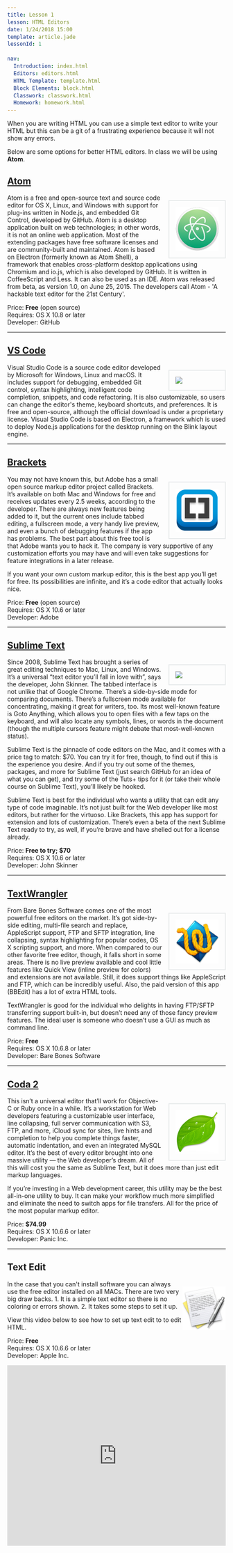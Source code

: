```yaml
---
title: Lesson 1
lesson: HTML Editors
date: 1/24/2018 15:00
template: article.jade
lessonId: 1

nav:
  Introduction: index.html
  Editors: editors.html
  HTML Template: template.html
  Block Elements: block.html
  Classwork: classwork.html
  Homework: homework.html
---
```


When you are writing HTML you can use a simple text editor to write your HTML but this can be a git of a frustrating experience because it will not show any errors.

Below are some options for better HTML editors. In class we will be using **Atom**.

## [Atom](http://atom.io/)

[![](images/Atom.png)](http://atom.io/)

Atom is a free and open-source text and source code editor for OS X, Linux, and Windows with support for plug-ins written in Node.js, and embedded Git Control, developed by GitHub. Atom is a desktop application built on web technologies; in other words, it is not an online web application. Most of the extending packages have free software licenses and are community-built and maintained. Atom is based on Electron (formerly known as Atom Shell), a framework that enables cross-platform desktop applications using Chromium and io.js, which is also developed by GitHub. It is written in CoffeeScript and Less. It can also be used as an IDE. Atom was released from beta, as version 1.0, on June 25, 2015. The developers call Atom - 'A hackable text editor for the 21st Century'.

Price: **Free** (open source)<br>
Requires: OS X 10.8 or later<br>
Developer: GitHub

---

## [VS Code](https://code.visualstudio.com/)

[![](https://upload.wikimedia.org/wikipedia/commons/thumb/2/2d/Visual_Studio_Code_1.18_icon.svg/129px-Visual_Studio_Code_1.18_icon.svg.png)](https://code.visualstudio.com/)

Visual Studio Code is a source code editor developed by Microsoft for Windows, Linux and macOS. It includes support for debugging, embedded Git control, syntax highlighting, intelligent code completion, snippets, and code refactoring. It is also customizable, so users can change the editor's theme, keyboard shortcuts, and preferences. It is free and open-source, although the official download is under a proprietary license. Visual Studio Code is based on Electron, a framework which is used to deploy Node.js applications for the desktop running on the Blink layout engine.

---

## [Brackets](http://brackets.io/)

[![](images/Brackets.png)](http://brackets.io/)

You may not have known this, but Adobe has a small open source markup editor project called Brackets. It’s available on both Mac and Windows for free and receives updates every 2.5 weeks, according to the developer. There are always new features being added to it, but the current ones include tabbed editing, a fullscreen mode, a very handy live preview, and even a bunch of debugging features if the app has problems. The best part about this free tool is that Adobe wants you to hack it. The company is very supportive of any customization efforts you may have and will even take suggestions for feature integrations in a later release.

If you want your own custom markup editor, this is the best app you’ll get for free. Its possibilities are infinite, and it’s a code editor that actually looks nice.

Price: **Free** (open source)<br>
Requires: OS X 10.6 or later<br>
Developer: Adobe

---

## [Sublime Text](http://www.sublimetext.com/)

[![](https://upload.wikimedia.org/wikipedia/en/d/d2/Sublime_Text_3_logo.png)](http://www.sublimetext.com/)

Since 2008, Sublime Text has brought a series of great editing techniques to Mac, Linux, and Windows. It’s a universal “text editor you’ll fall in love with”, says the developer, John Skinner. The tabbed interface is not unlike that of Google Chrome. There’s a side-by-side mode for comparing documents. There’s a fullscreen mode available for concentrating, making it great for writers, too. Its most well-known feature is Goto Anything, which allows you to open files with a few taps on the keyboard, and will also locate any symbols, lines, or words in the document (though the multiple cursors feature might debate that most-well-known status).

Sublime Text is the pinnacle of code editors on the Mac, and it comes with a price tag to match: $70. You can try it for free, though, to find out if this is the experience you desire. And if you try out some of the themes, packages, and more for Sublime Text (just search GitHub for an idea of what you can get), and try some of the Tuts+ tips for it (or take their whole course on Sublime Text), you’ll likely be hooked.

Sublime Text is best for the individual who wants a utility that can edit any type of code imaginable. It’s not just built for the Web developer like most editors, but rather for the virtuoso. Like Brackets, this app has support for extension and lots of customization. There’s even a beta of the next Sublime Text ready to try, as well, if you’re brave and have shelled out for a license already.

Price: **Free to try; $70**<br>
Requires: OS X 10.6 or later<br>
Developer: John Skinner

---

## [TextWrangler](http://www.barebones.com/products/textwrangler/)

[![](images/text-w.png)](http://www.barebones.com/products/textwrangler/)

From Bare Bones Software comes one of the most powerful free editors on the market. It’s got side-by-side editing, multi-file search and replace, AppleScript support, FTP and SFTP integration, line collapsing, syntax highlighting for popular codes, OS X scripting support, and more. When compared to our other favorite free editor, though, it falls short in some areas. There is no live preview available and cool little features like Quick View (inline preview for colors) and extensions are not available. Still, it does support things like AppleScript and FTP, which can be incredibly useful. Also, the paid version of this app (BBEdit) has a lot of extra HTML tools.

TextWrangler is good for the individual who delights in having FTP/SFTP transferring support built-in, but doesn’t need any of those fancy preview features. The ideal user is someone who doesn’t use a GUI as much as command line.

Price: **Free**<br>
Requires: OS X 10.6.8 or later<br>
Developer: Bare Bones Software

---

## [Coda 2](http://panic.com/coda/)

[![](images/coda-icon.jpg)](http://panic.com/coda/)

This isn’t a universal editor that’ll work for Objective-C or Ruby once in a while. It’s a workstation for Web developers featuring a customizable user interface, line collapsing, full server communication with S3, FTP, and more, iCloud sync for sites, live hints and completion to help you complete things faster, automatic indentation, and even an integrated MySQL editor. It’s the best of every editor brought into one massive utility — the Web developer’s dream. All of this will cost you the same as Sublime Text, but it does more than just edit markup languages.

If you’re investing in a Web development career, this utility may be the best all-in-one utility to buy. It can make your workflow much more simplified and eliminate the need to switch apps for file transfers. All for the price of the most popular markup editor.

Price: **$74.99**<br>
Requires: OS X 10.6.6 or later<br>
Developer: Panic Inc.

---

## Text Edit

![](images/textedit.jpg)

In the case that you can't install software you can always use the free editor installed on all MACs. There are two very big draw backs. 1. It is a simple text editor so there is no coloring or errors shown. 2. It takes some steps to set it up.

View this video below to see how to set up text edit to to edit HTML.

Price: **Free**<br>
Requires: OS X 10.6.6 or later<br>
Developer: Apple Inc.

<iframe src="http://player.vimeo.com/video/71448456?byline=0&amp;portrait=0&amp;color=ff9933" width="100%" height="415" frameborder="0" webkitAllowFullScreen mozallowfullscreen allowFullScreen></iframe>

<style>
h2 + p {
  float: right;
  margin-bottom: 0 !important;
}

h2 + p > a {
  margin-left: 1em;
  display: block;
  border: 2px solid #e6e9ea;
  padding: 1em;

}

p img,
p a img {
  width: 100px;
  display: block;
}
</style>
